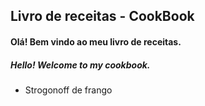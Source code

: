 ## Livro de receitas - CookBook 
#### Olá! Bem vindo ao meu livro de receitas.
##### Hello! Welcome to my cookbook.
 - Strogonoff de frango
